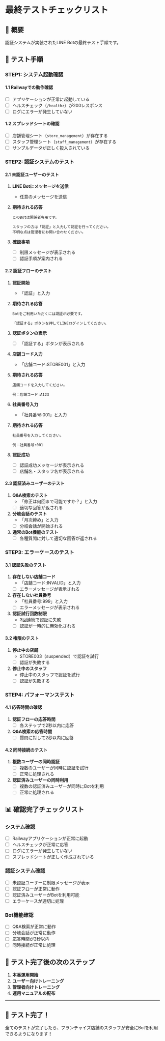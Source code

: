 # 最終テストチェックリスト

## 🎯 概要

認証システムが実装されたLINE Botの最終テスト手順です。

## 🚀 テスト手順

### **STEP1: システム起動確認**

#### **1.1 Railwayでの動作確認**
- [ ] アプリケーションが正常に起動している
- [ ] ヘルスチェック（`/healthz`）が200レスポンス
- [ ] ログにエラーが発生していない

#### **1.2 スプレッドシートの確認**
- [ ] 店舗管理シート（`store_management`）が存在する
- [ ] スタッフ管理シート（`staff_management`）が存在する
- [ ] サンプルデータが正しく投入されている

### **STEP2: 認証システムのテスト**

#### **2.1 未認証ユーザーのテスト**
1. **LINE Botにメッセージを送信**
   - 任意のメッセージを送信

2. **期待される応答**
   ```
   このBotは関係者専用です。

   スタッフの方は「認証」と入力して認証を行ってください。
   不明な点は管理者にお問い合わせください。
   ```

3. **確認事項**
   - [ ] 制限メッセージが表示される
   - [ ] 認証手順が案内される

#### **2.2 認証フローのテスト**

1. **認証開始**
   - 「認証」と入力

2. **期待される応答**
   ```
   Botをご利用いただくには認証が必要です。

   「認証する」ボタンを押してLINEログインしてください。
   ```

3. **認証ボタンの表示**
   - [ ] 「認証する」ボタンが表示される

4. **店舗コード入力**
   - 「店舗コード:STORE001」と入力

5. **期待される応答**
   ```
   店舗コードを入力してください。

   例：店舗コード:A123
   ```

6. **社員番号入力**
   - 「社員番号:001」と入力

7. **期待される応答**
   ```
   社員番号を入力してください。

   例：社員番号:001
   ```

8. **認証成功**
   - [ ] 認証成功メッセージが表示される
   - [ ] 店舗名・スタッフ名が表示される

#### **2.3 認証済みユーザーのテスト**

1. **Q&A検索のテスト**
   - 「修正は何回まで可能ですか？」と入力
   - [ ] 適切な回答が返される

2. **分岐会話のテスト**
   - 「月次締め」と入力
   - [ ] 分岐会話が開始される

3. **通常のBot機能のテスト**
   - [ ] 各種質問に対して適切な回答が返される

### **STEP3: エラーケースのテスト**

#### **3.1 認証失敗のテスト**

1. **存在しない店舗コード**
   - 「店舗コード:INVALID」と入力
   - [ ] エラーメッセージが表示される

2. **存在しない社員番号**
   - 「社員番号:999」と入力
   - [ ] エラーメッセージが表示される

3. **認証試行回数制限**
   - 3回連続で認証に失敗
   - [ ] 認証が一時的に無効化される

#### **3.2 権限のテスト**

1. **停止中の店舗**
   - STORE003（suspended）で認証を試行
   - [ ] 認証が失敗する

2. **停止中のスタッフ**
   - 停止中のスタッフで認証を試行
   - [ ] 認証が失敗する

### **STEP4: パフォーマンステスト**

#### **4.1 応答時間の確認**

1. **認証フローの応答時間**
   - [ ] 各ステップで2秒以内に応答

2. **Q&A検索の応答時間**
   - [ ] 質問に対して2秒以内に回答

#### **4.2 同時接続のテスト**

1. **複数ユーザーの同時認証**
   - [ ] 複数のユーザーが同時に認証を試行
   - [ ] 正常に処理される

2. **認証済みユーザーの同時利用**
   - [ ] 複数の認証済みユーザーが同時にBotを利用
   - [ ] 正常に処理される

## 📊 確認完了チェックリスト

### **システム確認**
- [ ] Railwayアプリケーションが正常に起動
- [ ] ヘルスチェックが正常に応答
- [ ] ログにエラーが発生していない
- [ ] スプレッドシートが正しく作成されている

### **認証システム確認**
- [ ] 未認証ユーザーに制限メッセージが表示
- [ ] 認証フローが正常に動作
- [ ] 認証済みユーザーがBotを利用可能
- [ ] エラーケースが適切に処理

### **Bot機能確認**
- [ ] Q&A検索が正常に動作
- [ ] 分岐会話が正常に動作
- [ ] 応答時間が2秒以内
- [ ] 同時接続が正常に処理

## 🎯 テスト完了後の次のステップ

1. **本番運用開始**
2. **ユーザー向けトレーニング**
3. **管理者向けトレーニング**
4. **運用マニュアルの配布**

---

## 🎉 テスト完了！

全てのテストが完了したら、フランチャイズ店舗のスタッフが安全にBotを利用できるようになります！

